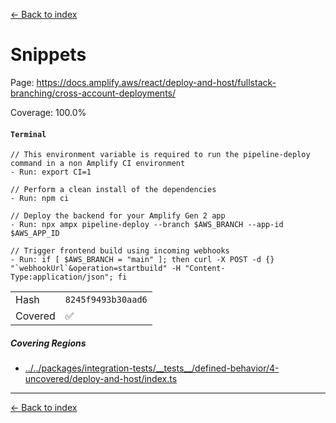 [<- Back to index](../../../../../docs-pages.md)

#  Snippets

Page: https://docs.amplify.aws/react/deploy-and-host/fullstack-branching/cross-account-deployments/

Coverage: 100.0%

#### `Terminal`

~~~
// This environment variable is required to run the pipeline-deploy command in a non Amplify CI environment
- Run: export CI=1

// Perform a clean install of the dependencies
- Run: npm ci

// Deploy the backend for your Amplify Gen 2 app
- Run: npx ampx pipeline-deploy --branch $AWS_BRANCH --app-id $AWS_APP_ID

// Trigger frontend build using incoming webhooks
- Run: if [ $AWS_BRANCH = "main" ]; then curl -X POST -d {} "`webhookUrl`&operation=startbuild" -H "Content-Type:application/json"; fi

~~~

| | |
| -- | -- |
| Hash | `8245f9493b30aad6` |
| Covered | ✅ |

##### Covering Regions

- [../../packages/integration-tests/\_\_tests\_\_/defined-behavior/4-uncovered/deploy-and-host/index.ts](../../../../../../../packages/integration-tests/__tests__/defined-behavior/4-uncovered/deploy-and-host/index.ts#L10)

---

[<- Back to index](../../../../../docs-pages.md)
